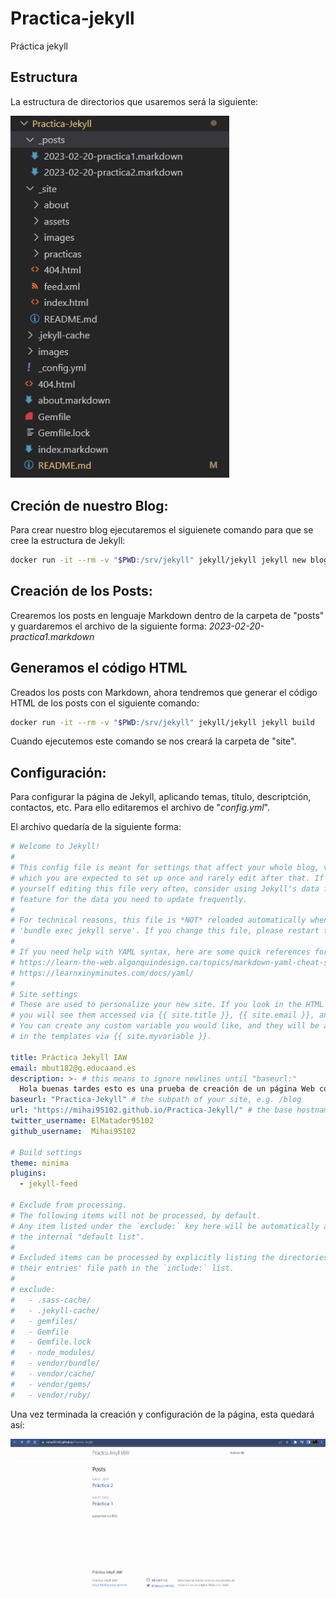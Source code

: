 # Practica-jekyll
Práctica jekyll

## Estructura
La estructura de directorios que usaremos será la siguiente:

<img src="./images/estructura.png" width="350"/>

## Creción de nuestro Blog:
Para crear nuestro blog ejecutaremos el siguienete comando para que se cree la estructura de Jekyll:
```bash
docker run -it --rm -v "$PWD:/srv/jekyll" jekyll/jekyll jekyll new blog
```

## Creación de los Posts:
Crearemos los posts en lenguaje Markdown dentro de la carpeta de "posts" y guardaremos el archivo de la siguiente forma: _2023-02-20-practica1.markdown_

## Generamos el código HTML
Creados los posts con Markdown, ahora tendremos que generar el código HTML de los posts con el siguiente comando:
```bash
docker run -it --rm -v "$PWD:/srv/jekyll" jekyll/jekyll jekyll build
```
Cuando ejecutemos este comando se nos creará la carpeta de "site".

## Configuración:
Para configurar la página de Jekyll, aplicando temas, título, descriptción, contactos, etc. Para ello editaremos el archivo de "_config.yml_".

El archivo quedaría de la siguiente forma:
```yaml
# Welcome to Jekyll!
#
# This config file is meant for settings that affect your whole blog, values
# which you are expected to set up once and rarely edit after that. If you find
# yourself editing this file very often, consider using Jekyll's data files
# feature for the data you need to update frequently.
#
# For technical reasons, this file is *NOT* reloaded automatically when you use
# 'bundle exec jekyll serve'. If you change this file, please restart the server process.
#
# If you need help with YAML syntax, here are some quick references for you: 
# https://learn-the-web.algonquindesign.ca/topics/markdown-yaml-cheat-sheet/#yaml
# https://learnxinyminutes.com/docs/yaml/
#
# Site settings
# These are used to personalize your new site. If you look in the HTML files,
# you will see them accessed via {{ site.title }}, {{ site.email }}, and so on.
# You can create any custom variable you would like, and they will be accessible
# in the templates via {{ site.myvariable }}.

title: Práctica Jekyll IAW
email: mbut182@g.educaand.es
description: >- # this means to ignore newlines until "baseurl:"
  Hola buenas tardes esto es una prueba de creación de un página Web con Jekyll.
baseurl: "Practica-Jekyll" # the subpath of your site, e.g. /blog
url: "https://mihai95102.github.io/Practica-Jekyll/" # the base hostname & protocol for your site, e.g. http://example.com
twitter_username: ElMatador95102
github_username:  Mihai95102

# Build settings
theme: minima
plugins:
  - jekyll-feed

# Exclude from processing.
# The following items will not be processed, by default.
# Any item listed under the `exclude:` key here will be automatically added to
# the internal "default list".
#
# Excluded items can be processed by explicitly listing the directories or
# their entries' file path in the `include:` list.
#
# exclude:
#   - .sass-cache/
#   - .jekyll-cache/
#   - gemfiles/
#   - Gemfile
#   - Gemfile.lock
#   - node_modules/
#   - vendor/bundle/
#   - vendor/cache/
#   - vendor/gems/
#   - vendor/ruby/
```

Una vez terminada la creación y configuración de la página, esta quedará así:

<img src="./images/pagina.png"/>